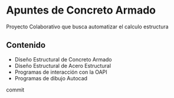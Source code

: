 # Apuntes de Concreto Armado

Proyecto Colaborativo que busca automatizar el calculo estructura

## Contenido
- Diseño Estructural de Concreto Armado
- Diseño Estructural de Acero Estructural
- Programas de interacción con la OAPI
- Programas de dibujo Autocad

commit

